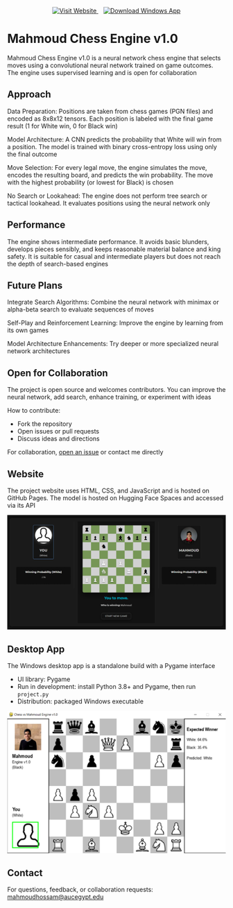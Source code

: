 <p align="center">
  <a href="https://mahmoudhossamws.github.io/Mahmoud_Chess_Engine_Web/">
    <img src="https://img.shields.io/badge/🌐_Visit_Website-1e90ff?style=for-the-badge&logoColor=white" alt="Visit Website">
  </a>
  &nbsp;&nbsp;
  <a href="https://drive.google.com/file/d/17PBX1-uNQafle0HKlBocnyvw1g0re3ry/view?usp=sharing">
    <img src="https://img.shields.io/badge/💾_Download_Windows_App-28a745?style=for-the-badge&logoColor=white" alt="Download Windows App">
  </a>
</p>

# Mahmoud Chess Engine v1.0

Mahmoud Chess Engine v1.0 is a neural network chess engine that selects moves using a convolutional neural network trained on game outcomes. The engine uses supervised learning and is open for collaboration

## Approach

Data Preparation: Positions are taken from chess games (PGN files) and encoded as 8x8x12 tensors. Each position is labeled with the final game result (1 for White win, 0 for Black win)

Model Architecture: A CNN predicts the probability that White will win from a position. The model is trained with binary cross-entropy loss using only the final outcome

Move Selection: For every legal move, the engine simulates the move, encodes the resulting board, and predicts the win probability. The move with the highest probability (or lowest for Black) is chosen

No Search or Lookahead: The engine does not perform tree search or tactical lookahead. It evaluates positions using the neural network only

## Performance

The engine shows intermediate performance. It avoids basic blunders, develops pieces sensibly, and keeps reasonable material balance and king safety. It is suitable for casual and intermediate players but does not reach the depth of search-based engines

## Future Plans

Integrate Search Algorithms: Combine the neural network with minimax or alpha-beta search to evaluate sequences of moves

Self-Play and Reinforcement Learning: Improve the engine by learning from its own games

Model Architecture Enhancements: Try deeper or more specialized neural network architectures

## Open for Collaboration

The project is open source and welcomes contributors. You can improve the neural network, add search, enhance training, or experiment with ideas

How to contribute:  
- Fork the repository  
- Open issues or pull requests  
- Discuss ideas and directions  

For collaboration, [open an issue](https://github.com/mahmoudhossamws/Mahmoud-Chess-engine/issues) or contact me directly

## Website

The project website uses HTML, CSS, and JavaScript and is hosted on GitHub Pages. The model is hosted on Hugging Face Spaces and accessed via its API

![Web Screenshot](Web_Screenshot.PNG)

## Desktop App

The Windows desktop app is a standalone build with a Pygame interface

- UI library: Pygame  
- Run in development: install Python 3.8+ and Pygame, then run `project.py`  
- Distribution: packaged Windows executable

![Interface](screenshot.PNG)

## Contact

For questions, feedback, or collaboration requests:  
mahmoudhossam@aucegypt.edu
